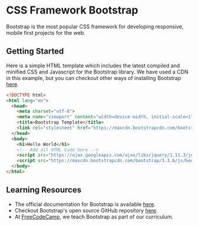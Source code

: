 # CSS Framework Bootstrap

Bootstrap is the most popular CSS framework for developing responsive, mobile first projects for the web.

## Getting Started

Here is a simple HTML template which includes the latest compiled and minified CSS and Javascript for the Bootstrap library. We have used a CDN in this example, but you can checkout other ways of installing Bootstrap [here](http://getbootstrap.com/getting-started/#download).

```html
<!DOCTYPE html>
<html lang="en">
  <head>
    <meta charset="utf-8">
    <meta name="viewport" content="width=device-width, initial-scale=1">
    <title>Bootstrap Template</title>
    <link rel="stylesheet" href="https://maxcdn.bootstrapcdn.com/bootstrap/3.3.6/css/bootstrap.min.css" integrity="sha384-1q8mTJOASx8j1Au+a5WDVnPi2lkFfwwEAa8hDDdjZlpLegxhjVME1fgjWPGmkzs7" crossorigin="anonymous">
  </head>
  <body>
    <h1>Hello World</h1>
    <!-- Add all HTML Code here -->
    <script src="https://ajax.googleapis.com/ajax/libs/jquery/1.11.3/jquery.min.js"></script>
    <script src="https://maxcdn.bootstrapcdn.com/bootstrap/3.3.6/js/bootstrap.min.js" integrity="sha384-0mSbJDEHialfmuBBQP6A4Qrprq5OVfW37PRR3j5ELqxss1yVqOtnepnHVP9aJ7xS" crossorigin="anonymous"></script>
  </body>
</html>
```

## Learning Resources

- The official documentation for Bootstrap is available [here](http://getbootstrap.com/components/).
- Checkout Bootstrap's open source GitHub repository [here](https://github.com/twbs/bootstrap).
- At [FreeCodeCamp](https://www.freecodecamp.com/), we teach Bootstrap as part of our curriculum.
